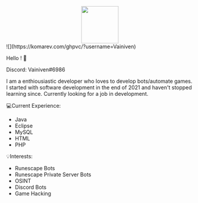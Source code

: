 <div id="header" align="center">
  <img src="https://media.giphy.com/media/M9gbBd9nbDrOTu1Mqx/giphy.gif" width="100"/>
</div>
![](https://komarev.com/ghpvc/?username=Vainiven)

Hello ! 👋

Discord: Vainiven#6986

I am a enthiousiastic developer who loves to develop bots/automate games. I started with software development in the end of 2021 and haven't stopped learning since. Currently looking for a job in development.

:computer:Current Experience:
- Java
- Eclipse
- MySQL
- HTML
- PHP

:bulb:Interests:
- Runescape Bots
- Runescape Private Server Bots
- OSINT
- Discord Bots
- Game Hacking

